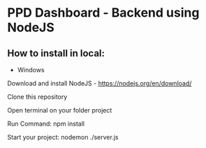 # PPD Dashboard - Backend using NodeJS

## How to install in local:
- Windows

Download and install NodeJS - https://nodejs.org/en/download/

Clone this repository

Open terminal on your folder project

Run Command: npm install

Start your project: nodemon ./server.js
